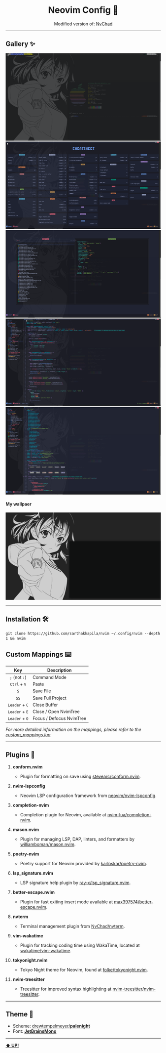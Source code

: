 <h1 id="header" align="center">Neovim Config 🌃</h1>

<div align="center">

Modified version of: [NvChad](https://github.com/NvChad/NvChad)
</div>

----
## Gallery ✨

![Iterm](/images/terminal.png)
![Cheatsheet](/images/cheatsheet.png)
![Neotree](/images/neotree.png)
![nvim](/images/code1.png)
![nvim](/images/code2.png)

#### My wallpaer
![My wallpaper](/images/wallpaper.png)

----
## Installation 🛠️
```
git clone https://github.com/sarthakkapila/nvim ~/.config/nvim --depth 1 && nvim
```

## Custom Mappings ⌨️
|        Key        |       Description        |
| :---------------: | ------------------------ |
|   `;` (not `:`)   | Command Mode             |
|   `Ctrl` + `V`    | Paste                    |
|        `S`        | Save File                |
|        `SS`       | Save Full Project        |
|   `Leader` + `C`  | Close Buffer             |
|   `Leader` + `E`  | Close / Open NvimTree    |
|   `Leader` + `O`  | Focus / Defocus NvimTree |

*For more detailed information on the mappings, please refer to the [custom_mappings.lua](/lua/mappings.lua)*

----
## Plugins 🧩

1. **conform.nvim**
   - Plugin for formatting on save using [stevearc/conform.nvim](https://github.com/stevearc/conform.nvim).

2. **nvim-lspconfig**
   - Neovim LSP configuration framework from [neovim/nvim-lspconfig](https://github.com/neovim/nvim-lspconfig).

3. **completion-nvim**
   - Completion plugin for Neovim, available at [nvim-lua/completion-nvim](https://github.com/nvim-lua/completion-nvim).

4. **mason.nvim**
   - Plugin for managing LSP, DAP, linters, and formatters by [williamboman/mason.nvim](https://github.com/williamboman/mason.nvim).

5. **poetry-nvim**
   - Poetry support for Neovim provided by [karloskar/poetry-nvim](https://github.com/karloskar/poetry-nvim).

6. **lsp_signature.nvim**
   - LSP signature help plugin by [ray-x/lsp_signature.nvim](https://github.com/ray-x/lsp_signature.nvim).

7. **better-escape.nvim**
   - Plugin for fast exiting insert mode available at [max397574/better-escape.nvim](https://github.com/max397574/better-escape.nvim).

8. **nvterm**
   - Terminal management plugin from [NvChad/nvterm](https://github.com/NvChad/nvterm).

9. **vim-wakatime**
   - Plugin for tracking coding time using WakaTime, located at [wakatime/vim-wakatime](https://github.com/wakatime/vim-wakatime).

10. **tokyonight.nvim**
    - Tokyo Night theme for Neovim, found at [folke/tokyonight.nvim](https://github.com/folke/tokyonight.nvim).

11. **nvim-treesitter**
    - Treesitter for improved syntax highlighting at [nvim-treesitter/nvim-treesitter](https://github.com/nvim-treesitter/nvim-treesitter).
----
## Theme 🎨
- Scheme: [drewtempelmeyer/**palenight**](https://github.com/drewtempelmeyer/palenight.vim)
- Font: [**JetBrainsMono**](https://www.nerdfonts.com/font-downloads)

----

[**⬆️ UP!**](#header)
